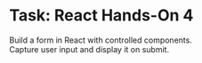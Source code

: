 # Task: React Hands-On 4

Build a form in React with controlled components.  
Capture user input and display it on submit.
